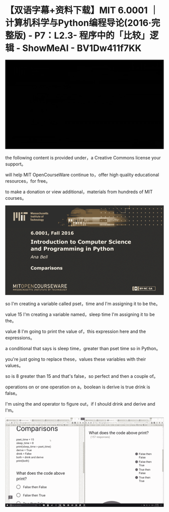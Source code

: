 # 【双语字幕+资料下载】MIT 6.0001 ｜ 计算机科学与Python编程导论(2016·完整版) - P7：L2.3- 程序中的「比较」逻辑 - ShowMeAI - BV1Dw411f7KK

![](img/2e9993330198f6a51bd6983998740dae_0.png)

the following content is provided under，a Creative Commons license your support。

will help MIT OpenCourseWare continue to，offer high quality educational resources，for free。

to make a donation or view additional，materials from hundreds of MIT courses。



![](img/2e9993330198f6a51bd6983998740dae_2.png)

so I'm creating a variable called pset，time and I'm assigning it to be the。

value 15 I'm creating a variable named，sleep time I'm assigning it to be the。

value 8 I'm going to print the value of，this expression here and the expressions。

a conditional that says is sleep time，greater than pset time so in Python。

you're just going to replace these，values these variables with their values。

so is 8 greater than 15 and that's false，so perfect and then a couple of。

operations on or one operation on a，boolean is derive is true drink is false。

I'm using the and operator to figure out，if I should drink and derive and I'm。



![](img/2e9993330198f6a51bd6983998740dae_4.png)